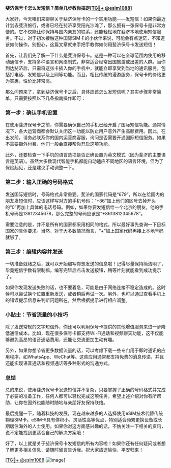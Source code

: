 **斐济保号卡怎么发短信？简单几步教你搞定[[TG💪+ @esim1088](https://t.me/s/esim1088)]**

大家好，今天咱们来聊聊关于斐济保号卡的一个实用功能——发短信！如果你最近计划去斐济旅行，或者已经在斐济享受阳光沙滩了，那么拥有一张保号卡是非常方便的。它不仅能让你保持与国内亲友的联系，还能轻松地在斐济本地使用短信服务。不过，对于初次接触这种国际SIM卡的小伙伴来说，可能会有点迷茫，不知道该如何操作。别担心，这篇文章就来手把手教你如何用斐济保号卡发送短信！

首先，让我们先了解一下什么是斐济保号卡。这是一种可以在全球范围内使用的移动通信卡，支持多种语言和网络制式，非常适合经常出国旅游或出差的人群。当你到达斐济后，只需将这张卡插入你的手机中，就能立即享受到当地的通讯服务，包括打电话、发短信以及上网等功能。而且，相比传统的漫游服务，保号卡的价格更为实惠，性价比非常高。

那么问题来了，拿到斐济保号卡之后，具体应该怎么发短信呢？其实步骤非常简单，只需要按照以下几条指南操作即可：

### 第一步：确认手机设置

在使用斐济保号卡之前，你需要确保自己的手机已经开启了国际短信功能。通常情况下，各大运营商都会默认关闭这一功能以防止用户意外产生高额费用。因此，在出发前，请务必联系你的国内运营商客服，询问是否需要开通国际短信服务。如果不需要额外付费，他们一般会直接帮你开启这项功能。

此外，还要检查一下手机的语言选项是否正确设置为英文模式（因为斐济的主要语言是英语）。虽然大多数现代智能手机都能自动适应不同地区的语言环境，但为了保险起见，还是建议手动调整一下。

### 第二步：输入正确的号码格式

发送国际短信时，号码格式非常重要。斐济的国家代码是“679”，所以在给国内的朋友发短信时，应该这样写对方的手机号码：“+86”加上他们的区号去掉开头的“0”再加上具体的电话号码。例如，如果你要发短信给一个北京的朋友，他的手机号码是13812345678，那么完整的号码应该是“+8613812345678”。

需要注意的是，并不是所有的国家都采用相同的格式，所以最好事先查询一下目标国家的具体要求。当然，对于大多数情况而言，“+”加上国家代码再接上本地号码就够了。

### 第三步：编辑内容并发送

一切准备就绪之后，就可以开始编写你想发送的信息啦！记得尽量保持简洁明了，毕竟短信字数有限制嘛。编写完毕后点击发送按钮，稍等片刻就能看到成功提示了。

如果你发现发送失败的话，也不要着急，可能是由于网络连接不稳定造成的。这时候可以尝试换个位置重新发送，或者稍后再试一次。另外，也可以通过查看手机上的错误提示信息来判断问题所在，然后根据提示进行相应调整。

### 小贴士：节省流量的小技巧

除了发送常规的文字短信外，你还可以利用保号卡提供的其他增值服务来进一步降低通信成本。比如，现在很多保号卡都支持Wi-Fi通话和视频聊天功能，这不仅能够避免高昂的语音通话费用，还能让交流更加生动有趣。

另外，如果你想节省更多数据流量的话，可以考虑下载一些专门用于即时通讯的应用程序，如WhatsApp、WeChat等。这些应用通常都支持免费的消息传递，并且还能实现语音通话和视频通话等多种形式的沟通方式。

### 总结

总的来说，使用斐济保号卡发送短信并不复杂，只要掌握了正确的号码格式并完成了必要的准备工作，任何人都可以轻松完成这项任务。希望上述介绍对你有所帮助，让你在国外也能随时随地与亲朋好友保持联络。

最后提醒一下，随着科技的发展，现在越来越多的人选择使用eSIM技术代替传统物理SIM卡。eSIM卡具有体积小、灵活性高等优点，特别适合频繁更换设备或长期居住海外的人士使用。如果你对这方面感兴趣的话，不妨关注一下相关的资讯，说不定能找到更适合自己的解决方案哦！

好了，以上就是关于斐济保号卡发短信的所有内容啦！如果你还有任何疑问或者想了解更多相关信息，请随时留言告诉我。祝大家旅途愉快，平安归来！

[[TG💪+ @esim1088](https://t.me/s/esim1088) ![Image](https://i.postimg.cc/4NQfJmqS/Snipaste-2025-05-13-00-14-12.png)]